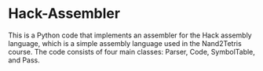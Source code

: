 # Hack-Assembler
This is a Python code that implements an assembler for the Hack assembly language, which is a simple assembly language used in the Nand2Tetris course. The code consists of four main classes: Parser, Code, SymbolTable, and Pass.
